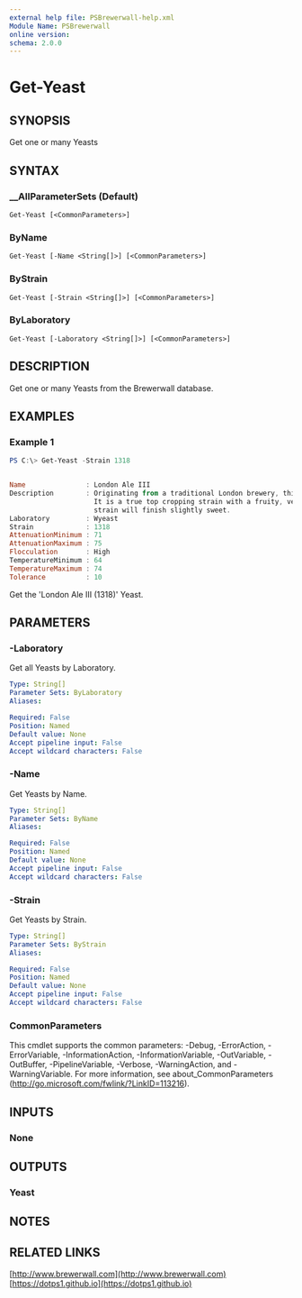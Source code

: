 ```yaml
---
external help file: PSBrewerwall-help.xml
Module Name: PSBrewerwall
online version:
schema: 2.0.0
---
```


# Get-Yeast

## SYNOPSIS
Get one or many Yeasts

## SYNTAX

### __AllParameterSets (Default)
```
Get-Yeast [<CommonParameters>]
```

### ByName
```
Get-Yeast [-Name <String[]>] [<CommonParameters>]
```

### ByStrain
```
Get-Yeast [-Strain <String[]>] [<CommonParameters>]
```

### ByLaboratory
```
Get-Yeast [-Laboratory <String[]>] [<CommonParameters>]
```

## DESCRIPTION
Get one or many Yeasts from the Brewerwall database.

## EXAMPLES

### Example 1
```powershell
PS C:\> Get-Yeast -Strain 1318


Name               : London Ale III
Description        : Originating from a traditional London brewery, this yeast has a wonderful malt and hop profile.
                     It is a true top cropping strain with a fruity, very light and softly balanced palate. This
                     strain will finish slightly sweet.
Laboratory         : Wyeast
Strain             : 1318
AttenuationMinimum : 71
AttenuationMaximum : 75
Flocculation       : High
TemperatureMinimum : 64
TemperatureMaximum : 74
Tolerance          : 10
```

Get the 'London Ale III (1318)' Yeast.

## PARAMETERS

### -Laboratory
Get all Yeasts by Laboratory.

```yaml
Type: String[]
Parameter Sets: ByLaboratory
Aliases:

Required: False
Position: Named
Default value: None
Accept pipeline input: False
Accept wildcard characters: False
```

### -Name
Get Yeasts by Name.

```yaml
Type: String[]
Parameter Sets: ByName
Aliases:

Required: False
Position: Named
Default value: None
Accept pipeline input: False
Accept wildcard characters: False
```

### -Strain
Get Yeasts by Strain.

```yaml
Type: String[]
Parameter Sets: ByStrain
Aliases:

Required: False
Position: Named
Default value: None
Accept pipeline input: False
Accept wildcard characters: False
```

### CommonParameters
This cmdlet supports the common parameters: -Debug, -ErrorAction, -ErrorVariable, -InformationAction, -InformationVariable, -OutVariable, -OutBuffer, -PipelineVariable, -Verbose, -WarningAction, and -WarningVariable.
For more information, see about_CommonParameters (http://go.microsoft.com/fwlink/?LinkID=113216).

## INPUTS

### None


## OUTPUTS

### Yeast


## NOTES

## RELATED LINKS
[http://www.brewerwall.com](http://www.brewerwall.com)
[https://dotps1.github.io](https://dotps1.github.io)
